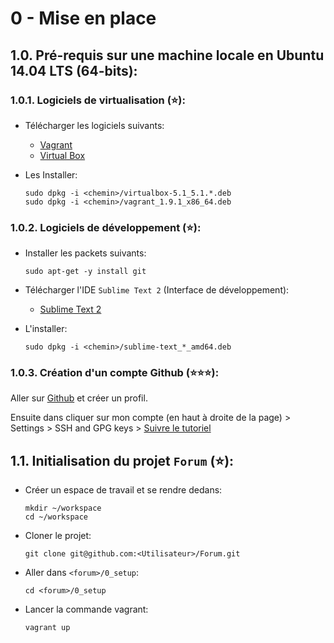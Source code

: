 # 0 - Mise en place

## 1.0. Pré-requis sur une machine locale en Ubuntu 14.04 LTS (64-bits):
### 1.0.1. Logiciels de virtualisation (:star:):

* Télécharger les logiciels suivants:
  - [Vagrant](https://releases.hashicorp.com/vagrant/1.9.1/vagrant_1.9.1_x86_64.deb)
  - [Virtual Box](http://download.virtualbox.org/virtualbox/5.1.14/virtualbox-5.1_5.1.14-112924~Ubuntu~trusty_amd64.deb)

* Les Installer:
  ```
  sudo dpkg -i <chemin>/virtualbox-5.1_5.1.*.deb
  sudo dpkg -i <chemin>/vagrant_1.9.1_x86_64.deb
  ```

### 1.0.2. Logiciels de développement (:star:):

* Installer les packets suivants:
  ```
  sudo apt-get -y install git
  ```

* Télécharger l'IDE `Sublime Text 2` (Interface de développement):
  - [Sublime Text 2](https://download.sublimetext.com/sublime-text_build-3126_amd64.deb)
  
* L'installer:
  ```
  sudo dpkg -i <chemin>/sublime-text_*_amd64.deb
  ```

### 1.0.3. Création d'un compte Github (:star::star::star:):

Aller sur [Github](https://github.com/) et créer un profil.

Ensuite dans cliquer sur mon compte (en haut à droite de la page) > Settings > SSH and GPG keys > [Suivre le tutoriel](https://help.github.com/articles/connecting-to-github-with-ssh/)


## 1.1. Initialisation du projet `Forum` (:star:):

* Créer un espace de travail et se rendre dedans:
  ```
  mkdir ~/workspace
  cd ~/workspace
  ```

* Cloner le projet:
  ```
  git clone git@github.com:<Utilisateur>/Forum.git
  ```
 
* Aller dans `<forum>/0_setup`:
  ```
  cd <forum>/0_setup
  ```

* Lancer la commande vagrant:
  ```
  vagrant up
  ```


